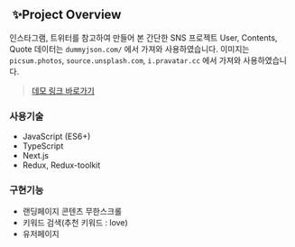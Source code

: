 ##  ✨Project Overview

인스타그램, 트위터를 참고하여 만들어 본 간단한 SNS 프로젝트
User, Contents, Quote 데이터는 `dummyjson.com/` 에서 가져와 사용하였습니다.
이미지는 `picsum.photos`, `source.unsplash.com`, `i.pravatar.cc` 에서 가져와 사용하였습니다.

> [데모 링크 바로가기](https://swssbw.github.io/shop/)

### **사용기술**

- JavaScript (ES6+)
- TypeScript
- Next.js
- Redux, Redux-toolkit

### **구현기능**

- 랜딩페이지 콘텐츠 무한스크롤
- 키워드 검색(추천 키워드 : love)
- 유저페이지
